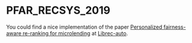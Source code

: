 # PFAR_RECSYS_2019


You could find a nice implementation of the paper [Personalized fairness-aware re-ranking for microlending](https://dl.acm.org/doi/abs/10.1145/3298689.3347016) at [Librec-auto](https://github.com/that-recsys-lab/librec-auto).
